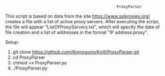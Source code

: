~~~~~~~~~~~~~~~~~~~~~~~~~~~~~~~~~~~~~~~~~~~~~~~~~~~~~~~~~~~~~~~~~~~~~~~~~~~~~~~~~~~~~~~~~~~~~~~~~~~~~~~~~~~~~~~~~~~~~~~~~~~~~~~~~~~~~~~~~~~~~~~~~~~~~~~~~~~~~~~~~~~~~~~~~~~~~~~~~~
                                                 ProxyParser
~~~~~~~~~~~~~~~~~~~~~~~~~~~~~~~~~~~~~~~~~~~~~~~~~~~~~~~~~~~~~~~~~~~~~~~~~~~~~~~~~~~~~~~~~~~~~~~~~~~~~~~~~~~~~~~~~~~~~~~~~~~~~~~~~~~~~~~~~~~~~~~~~~~~~~~~~~~~~~~~~~~~~~~~~~~~~~~~~~

This script is based on data from the site https://www.sslproxies.org/ creates a file with a list of active proxy servers.
After executing the script, the file will appear "ListOfProxyServers.txt", which will specify the date of file creation and a list of addresses in the format "IP address:proxy".

Setup:
1) git clone https://github.com/KomogorovKirill/ProxyParser.git
2) cd ProxyParser
3) chmod +x ProxyParser.py
3) ./ProxyParser.py
